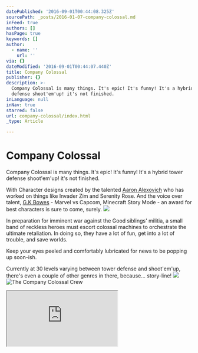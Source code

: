 ```yaml
---
datePublished: '2016-09-01T00:44:08.325Z'
sourcePath: _posts/2016-01-07-company-colossal.md
inFeed: true
authors: []
hasPage: true
keywords: []
author:
  - name: ''
    url: ''
via: {}
dateModified: '2016-09-01T00:44:07.440Z'
title: Company Colossal
publisher: {}
description: >-
  Company Colossal is many things. It's epic! It's funny! It's a hybrid tower
  defense shoot'em'up! it's not finished.
inLanguage: null
inNav: true
starred: false
url: company-colossal/index.html
_type: Article

---
```

# Company Colossal

Company Colossal is many things. It's epic! It's funny! It's a hybrid tower defense shoot'em'up! it's not finished.

With Character designs created by the talented [Aaron Alexovich][0] who has worked on things like Invader Zim and Serenity Rose. And the voice over talent, [G.K Bowes][1] - Marvel vs Capcom, Minecraft Story Mode - an award for best characters is sure to come, surely.
![](https://the-grid-user-content.s3-us-west-2.amazonaws.com/fe395a07-8b57-4358-9373-245900e3c136.jpg)

In preparation for imminent war against the Good siblings' militia, a small band of reckless heroes must escort colossal machines to orchestrate the ultimate retaliation. In doing so, they have a lot of fun, get into a lot of trouble, and save worlds.

Keep your eyes peeled and comfortably lubricated for news to be popping up soon-ish.

Currently at 30 levels varying between tower defense and shoot'em'up, there's even a couple of other genres in there, because... story-line!
![](https://the-grid-user-content.s3-us-west-2.amazonaws.com/b0138ff6-17ac-404a-9606-e730944e4c7f.png)
![The Company Colossal Crew](https://the-grid-user-content.s3-us-west-2.amazonaws.com/a077b172-9667-4311-b865-0bf72107e439.png)

<iframe src="https://the-grid.github.io/ed-userhtml/?g=eJxNjsEKwjAQRH9l2buNSE_S9CCC-BWyadZkMUlLutLfNx4qXuYwb5iZgSBWflqMqsvZmG3bOile2LtumjOCiia2eP96cKPMK1xJydHKDVINrBYfLlF54ThIDrDW6VeX2Qv9FxrJFHg1Ic2OktnJUgICJd2HrhcEN1fP1eIRYROv0WJ_QogsIbZc3yP4duSwSDmUualFrW9uJwyNHwvgSBE" style=""></iframe>



[0]: http://www.heartshapedskull.com/
[1]: http://www.gkbowes.com/